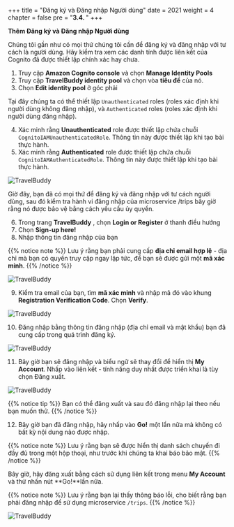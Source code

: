 +++
title = "Đăng ký và Đăng nhập Người dùng"
date = 2021
weight = 4
chapter = false
pre = "<b>3.4. </b>"
+++

**Thêm Đăng ký và Đăng nhập Người dùng**

Chúng tôi gần như có mọi thứ chúng tôi cần để đăng ký và đăng nhập với tư cách là người dùng. Hãy kiểm tra xem các danh tính được liên kết của Cognito đã được thiết lập chính xác hay chưa.

1. Truy cập **Amazon Cognito console** và chọn **Manage Identity Pools**
2. Truy cập **TravelBuddy identity pool** và chọn vòa **tiêu đề** của nó.
3. Chọn **Edit identity pool** ở góc phải

Tại đây chúng ta có thể thiết lập ```Unauthenticated``` roles (roles xác định khi người dùng không đăng nhập), và ```Authenticated``` roles (roles xác định khi người dùng đăng nhập).

4. Xác minh rằng **Unauthenticated** role được thiết lập chứa chuỗi ```CognitoIAMUnauthenticatedRole```. Thông tin này được thiết lập khi tạo bài thực hành.
5. Xác minh rằng **Authenticated** role được thiết lập chứa chuỗi ```CognitoIAMAuthenticatedRole```. Thông tin này được thiết lập khi tạo bài thực hành.

![TravelBuddy](/images/3/7.png?width=90pc)

Giờ đây, bạn đã có mọi thứ để đăng ký và đăng nhập với tư cách người dùng, sau đó kiểm tra hành vi đăng nhập của microservice /trips bây giờ rằng nó được bảo vệ bằng cách yêu cầu ủy quyền.

6. Trong trang **TravelBuddy** , chọn **Login or Register** ở thanh điều hướng
7. Chọn **Sign-up here!**
8. Nhập thông tin đăng nhập của bạn 

{{% notice note %}}
Lưu ý rằng bạn phải cung cấp **địa chỉ email hợp lệ** - địa chỉ mà bạn có quyền truy cập ngay lập tức, để bạn sẽ được gửi một **mã xác minh**.
{{% /notice %}}

![TravelBuddy](/images/3/8.png?width=90pc)

9. Kiểm tra email của bạn, tìm **mã xác minh** và nhập mã đó vào khung **Registration Verification Code**. Chọn **Verify**.

![TravelBuddy](/images/3/9.png?width=90pc)

10. Đăng nhập bằng thông tin đăng nhập (địa chỉ email và mật khẩu) bạn đã cung cấp trong quá trình đăng ký.

![TravelBuddy](/images/3/10.png?width=90pc)

11. Bây giờ bạn sẽ đăng nhập và biểu ngữ sẽ thay đổi để hiển thị **My Account**. Nhấp vào liên kết - tính năng duy nhất được triển khai là tùy chọn Đăng xuất.

![TravelBuddy](/images/3/11.png?width=90pc)

{{% notice tip %}}
Bạn có thể đăng xuất và sau đó đăng nhập lại theo nếu bạn muốn thử.
{{% /notice %}}

12. Bây giờ bạn đã đăng nhập, hãy nhấp vào **Go!** một lần nữa mà không có bất kỳ nội dung nào được nhập. 

{{% notice note %}}
Lưu ý rằng bạn sẽ được hiển thị danh sách chuyến đi đầy đủ trong một hộp thoại, như trước khi chúng ta khai báo bảo mật.
{{% /notice %}}

Bây giờ, hãy đăng xuất bằng cách sử dụng liên kết trong menu **My Account** và thử nhấn nút **Go!**lần nữa. 

{{% notice note %}}
Lưu ý rằng bạn lại thấy thông báo lỗi, cho biết rằng bạn phải đăng nhập để sử dụng microservice ```/trips```.
{{% /notice %}}

![TravelBuddy](/images/3/12.png?width=90pc)